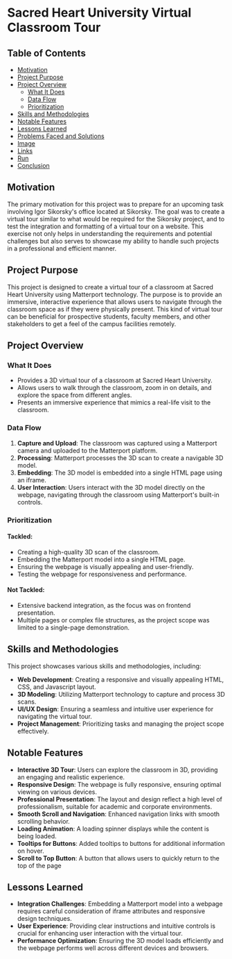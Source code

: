 # Sacred Heart University Virtual Classroom Tour

## Table of Contents
- [Motivation](#motivation)
- [Project Purpose](#project-purpose)
- [Project Overview](#project-overview)
  - [What It Does](#what-it-does)
  - [Data Flow](#data-flow)
  - [Prioritization](#prioritization)
- [Skills and Methodologies](#skills-and-methodologies)
- [Notable Features](#notable-features)
- [Lessons Learned](#lessons-learned)
- [Problems Faced and Solutions](#problems-faced-and-solutions)
- [Image](#image)
- [Links](#links)
- [Run](#run)
- [Conclusion](#conclusion)

## Motivation

The primary motivation for this project was to prepare for an upcoming task involving Igor Sikorsky's office located at Sikorsky. The goal was to create a virtual tour similar to what would be required for the Sikorsky project, and to test the integration and formatting of a virtual tour on a website. This exercise not only helps in understanding the requirements and potential challenges but also serves to showcase my ability to handle such projects in a professional and efficient manner.

## Project Purpose

This project is designed to create a virtual tour of a classroom at Sacred Heart University using Matterport technology. The purpose is to provide an immersive, interactive experience that allows users to navigate through the classroom space as if they were physically present. This kind of virtual tour can be beneficial for prospective students, faculty members, and other stakeholders to get a feel of the campus facilities remotely.

## Project Overview

### What It Does

- Provides a 3D virtual tour of a classroom at Sacred Heart University.
- Allows users to walk through the classroom, zoom in on details, and explore the space from different angles.
- Presents an immersive experience that mimics a real-life visit to the classroom.

### Data Flow

1) **Capture and Upload**: The classroom was captured using a Matterport camera and uploaded to the Matterport platform.
2) **Processing**: Matterport processes the 3D scan to create a navigable 3D model.
3) **Embedding**: The 3D model is embedded into a single HTML page using an iframe.
4) **User Interaction**: Users interact with the 3D model directly on the webpage, navigating through the classroom using Matterport's built-in controls.

### Prioritization

#### Tackled:
- Creating a high-quality 3D scan of the classroom.
- Embedding the Matterport model into a single HTML page.
- Ensuring the webpage is visually appealing and user-friendly.
- Testing the webpage for responsiveness and performance.

#### Not Tackled:
- Extensive backend integration, as the focus was on frontend presentation.
- Multiple pages or complex file structures, as the project scope was limited to a single-page demonstration.

## Skills and Methodologies

This project showcases various skills and methodologies, including:
- **Web Development**: Creating a responsive and visually appealing HTML, CSS, and Javascript layout.
- **3D Modeling**: Utilizing Matterport technology to capture and process 3D scans.
- **UI/UX Design**: Ensuring a seamless and intuitive user experience for navigating the virtual tour.
- **Project Management**: Prioritizing tasks and managing the project scope effectively.

## Notable Features

- **Interactive 3D Tour**: Users can explore the classroom in 3D, providing an engaging and realistic experience.
- **Responsive Design**: The webpage is fully responsive, ensuring optimal viewing on various devices.
- **Professional Presentation**: The layout and design reflect a high level of professionalism, suitable for academic and corporate environments.
- **Smooth Scroll and Navigation**: Enhanced navigation links with smooth scrolling behavior.
- **Loading Animation**: A loading spinner displays while the content is being loaded.
- **Tooltips for Buttons**: Added tooltips to buttons for additional information on hover.
- **Scroll to Top Button**: A button that allows users to quickly return to the top of the page

## Lessons Learned

- **Integration Challenges**: Embedding a Matterport model into a webpage requires careful consideration of iframe attributes and responsive design techniques.
- **User Experience**: Providing clear instructions and intuitive controls is crucial for enhancing user interaction with the virtual tour.
- **Performance Optimization**: Ensuring the 3D model loads efficiently and the webpage performs well across different devices and browsers.


